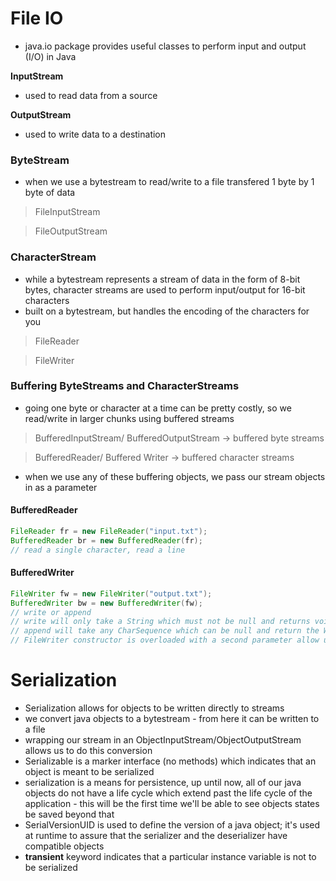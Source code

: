 # File IO
- java.io package provides useful classes to perform input and output (I/O) in Java

**InputStream**
- used to read data from a source

**OutputStream**
- used to write data to a destination

### ByteStream
- when we use a bytestream to read/write to a file transfered 1 byte by 1 byte of data

> FileInputStream

> FileOutputStream

### CharacterStream
- while a bytestream represents a stream of data in the form of 8-bit bytes, character streams are used to perform input/output for 16-bit characters
- built on a bytestream, but handles the encoding of the characters for you 

> FileReader

> FileWriter

### Buffering ByteStreams and CharacterStreams
- going one byte or character at a time can be pretty costly, so we read/write in larger chunks using buffered streams

> BufferedInputStream/ BufferedOutputStream -> buffered byte streams

> BufferedReader/ Buffered Writer -> buffered character streams

- when we use any of these buffering objects, we pass our stream objects in as a parameter

#### BufferedReader
```java
FileReader fr = new FileReader("input.txt");
BufferedReader br = new BufferedReader(fr);
// read a single character, read a line
```

#### BufferedWriter
```java
FileWriter fw = new FileWriter("output.txt");
BufferedWriter bw = new BufferedWriter(fw);
// write or append 
// write will only take a String which must not be null and returns void
// append will take any CharSequence which can be null and return the Writer so it can be chained.
// FileWriter constructor is overloaded with a second parameter allow us to designate whether we want to rewrite the whole file or just append to the existing contents
```

# Serialization
- Serialization allows for objects to be written directly to streams 
- we convert java objects to a bytestream - from here it can be written to a file
- wrapping our stream in an ObjectInputStream/ObjectOutputStream allows us to do this conversion
- Serializable is a marker interface (no methods) which indicates that an object is meant to be serialized 
- serialization is a means for persistence, up until now, all of our java objects do not have a life cycle which extend past the life cycle of the application - this will be the first time we'll be able to see objects states be saved beyond that
- SerialVersionUID is used to define the version of a java object; it's used at runtime to assure that the serializer and the deserializer have compatible objects  
- **transient** keyword indicates that a particular instance variable is not to be serialized